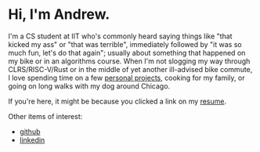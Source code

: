 # Hi, I'm Andrew.

I'm a CS student at IIT who's commonly heard saying things like "that kicked my ass" or "that was terrible", immediately followed by "it was so much fun, let's do that again"; usually about something that happened on my bike or in an algorithms course.
When I'm not slogging my way through CLRS/RISC-V/Rust or in the middle of yet another ill-advised bike commute, I love spending time on a few [personal projects](https://github.com/andrew-chang-dewitt), cooking for my family, or going on long walks with my dog around Chicago.

If you're here, it might be because you clicked a link on my [resume](/resume/).

Other items of interest:

- [github](https://github.com/andrew-chang-dewitt)
- [linkedin](https://linkedin.com/in/andrew-chang-dewitt)
